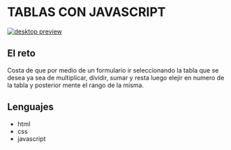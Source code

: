 # TABLAS CON JAVASCRIPT

[<img src="./design/desktop-preview.png" alt="desktop preview"/>](#)

## El reto

Costa de que por medio de un formulario ir seleccionando la tabla que se desea ya sea de multiplicar, dividir, sumar y resta luego elejir en numero de la tabla y posterior mente el rango de la misma.

## Lenguajes

- html
- css
- javascript
